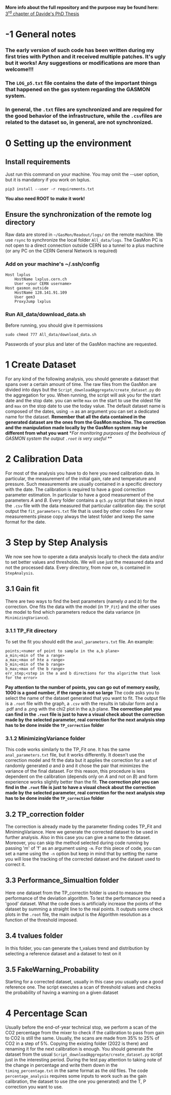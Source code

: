 **More info about the full repository and the purpose may be found here:**
[3<sup>rd</sup> chapter of Davide's PhD Thesis](https://cds.cern.ch/record/2803932?ln=en)
# -1 General notes
### The early version of such code has been written during my first tries with Python and it received multiple patches. It's ugly but it works! Any suggestions or modifications are more than welcome!!!

### The `LOG_p5.txt` file contains the date of the important things that happened on the gas system regarding the GASMON system.

### In general, the `.txt` files are synchronized and are required for the good behavior of the infrastructure, while the `.csv`files are related to the dataset so, in general, are not synchronized.
# 0 Setting up the environment

## Install requirements
Just run this command on your machine. You may omit the --user option, but it is mandatory if you work on lxplus.
```
pip3 install --user -r requirements.txt
```
**You also need ROOT to make it work!**

## Ensure the synchronization of the remote log directory
Raw data are stored in `~/GasMon/Readout/logs/` on the remote machine. We use `rsync` to synchronize the local folder `All_data/logs`.
The GasMon PC is not open to a direct connection outside CERN so a tunnel to a plus machine (or any PC on the CERN General Network is required)
### Add on your machine's ~/.ssh/config
```
Host lxplus
    HostName lxplus.cern.ch
    User <your CERN username>
Host gasmon_outside
    HostName 128.141.91.109
    User gem3
    ProxyJump lxplus
```
### Run All_data/download_data.sh
Before running, you should give it permissions
```
sudo chmod 777 All_data/download_data.sh
```
Passwords of your plus and later of the GasMon machine are requested.


# 1 Create Dataset
For any kind of the following analysis, you should generate a dataset that spans over a certain amount of time. The raw files from the GasMon are divided into days but the ```Script_downloadAggregate/create_dataset.py``` do the aggregation for you.
When running, the script will ask you for the start date and the stop date. you can write `max` on the start to use the oldest file and `max` on the stop date to use the today value.
The default dataset name is composed of the dates, using `-n` as an argument you can set a dedicated name for the dataset.
**Remember that all the data contained in the generated dataset are the ones from the GasMon machine. The correction and the manipulation made locally by the GasMon system may be different from what you want**
**For monitoring purposes of the _beahvious of GASMON system the_ output `.root` is very useful*
**
# 2 Calibration Data
For most of the analysis you have to do here you need calibration data. In particular, the measurement of the initial gain, rate and temperature and pressure. Such measurements are usually contained in a specific directory with the date. The calibration is required to have a good correction parameter estimation. In particular to have a good measurement of the parameters *A* and *B*.
Every folder contains a `qc5.py` script that takes in input the `.csv` file with the data measured that particular calibration day. the script output the `fit_parameters.txt` file that is used by other codes
For new measurements please copy always the latest folder and keep the same format for the date.

# 3 Step by Step Analysis
We now see how to operate a data analysis locally to check the data and/or to set better values and thresholds. We will use just the measured data and not the processed data. Every directory, from now on, is contained in `StepAnalysis`.
## 3.1 Gain fit
There are two ways to find the best parameters (namely *a* and *b*) for the correction. One fits the data with the model (in `TP_Fit`) and the other uses the model to find which parameters reduce the data variance (in `MinimizingVariance`).
### 3.1.1 TP_Fit directory
To set the fit you should edit the `anal_parameters.txt` file. An example:
```
points;<numer of point to sample in the a,b plane>
a_min;<min of the a range>
a_max;<max of hte a range>
b_min;<min of the b range>
b_max;<max of the b range>
err_step;<step in the a and b directions for tha algorithm that look for the error>
```
**Pay attention to the number of points, you can go out of memory easily, 1000 is a good number, if the range is not so large**
The code asks you to select the name of the dataset generated that you want to fit. The output file is a `.root` file with the graph, a `.csv` with the results in tabular form and a .pdf and a .png with the chi2 plot in the a,b plane.
**The correction plot you can find in the `.root` file is just to have a visual check about the correction made by the selected parameter, real correction for the next analysis step has to be done inside the `TP_correction` folder**
### 3.1.2 MinimizingVariance folder
This code works similarly to the TP_Fit one. It has the same `anal_parameters.txt` file, but it works differently. It doesn't use the correction model and fit the data but it applies the correction for a set of randomly generated *a* and *b* and it chose the pair that minimizes the variance of the final dataset. For this reason, this procedure is less dependent on the calibration (depends only on *A* and not on *B*) and form experience works slightly better than the fit.
**The correction plot you can find in the `.root` file is just to have a visual check about the correction made by the selected parameter, real correction for the next analysis step has to be done inside the `TP_correction` folder**

## 3.2 TP_correction folder
The correction is already made by the parameter finding codes TP_Fit and MinimingVariance. Here we generate the corrected dataset to be used in further analysis. Also in this case you can give a name to the dataset. Moreover, you can skip the method selected during code running by passing 'm' of 'f' as an argument using `-m`.
For this piece of code, you can set a name using the `-n` option but keep in mind that by setting the name you will lose the tracking of the corrected dataset and the dataset used to correct it.

## 3.3 Performance_Simualtion folder
Here one dataset from the TP_correctin folder is used to measure the performance of the deviation algorithm. To test the performance you need a 'good' dataset. What the code does is artificially increase the points of the dataset by summing a straight line to the real points. It outputs some check plots in the `.root` file, the main output is the Algorithm resolution as a function of the threshold imposed.

## 3.4 tvalues folder
In this folder, you can generate the t_values trend and distribution by selecting a reference dataset and a dataset to test on it

## 3.5 FakeWarning_Probability

Starting for a corrected dataset, usually in this case you usually use a good reference one. The script executes a scan of threshold values and checks the probability of having a warning on a given dataset

# 4 Percentage Scan
Usually before the end-of-year technical stop, we perform a scan of the CO2 percentage from the mixer to check if the calibration to pass from gain to CO2 is still the same. Usually, the scans are made from 35% to 25% of CO2 in a step of 5%. Copying the existing folder (2022 is there) and renaming it for the next calibration is enough. You should generate the dataset from the usual `Script_downloadAggregate/create_dataset.py` script just in the interesting period. During the test pay attention to taking note of the change in percentage and write them down in the `timing_percentage.txt` in the same format as the old files. The code `percentage_analysis` requires some inputs to work such as the gain calibration, the dataset to use (the one you generated) and the T, P correction you want to use.
